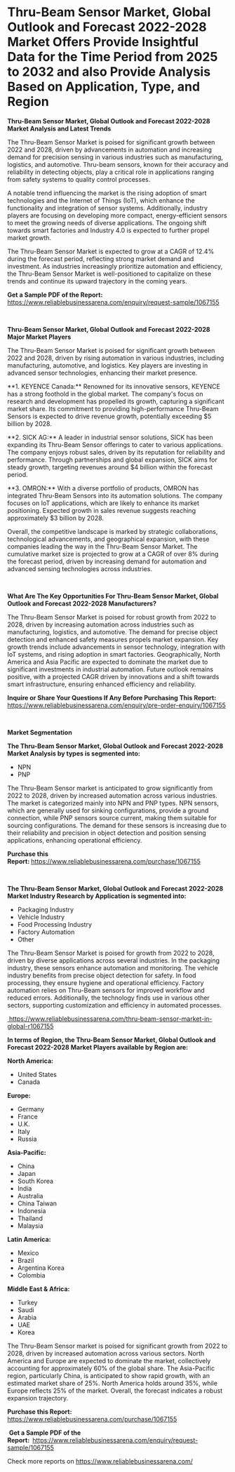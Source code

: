 <p><h1>Thru-Beam Sensor Market, Global Outlook and Forecast 2022-2028 Market Offers Provide Insightful Data for the Time Period from 2025 to 2032 and also Provide Analysis Based on Application, Type, and Region</h1></p><p><strong>Thru-Beam Sensor Market, Global Outlook and Forecast 2022-2028 Market Analysis and Latest Trends</strong></p>
<p><p>The Thru-Beam Sensor Market is poised for significant growth between 2022 and 2028, driven by advancements in automation and increasing demand for precision sensing in various industries such as manufacturing, logistics, and automotive. Thru-beam sensors, known for their accuracy and reliability in detecting objects, play a critical role in applications ranging from safety systems to quality control processes.</p><p>A notable trend influencing the market is the rising adoption of smart technologies and the Internet of Things (IoT), which enhance the functionality and integration of sensor systems. Additionally, industry players are focusing on developing more compact, energy-efficient sensors to meet the growing needs of diverse applications. The ongoing shift towards smart factories and Industry 4.0 is expected to further propel market growth.</p><p>The Thru-Beam Sensor Market is expected to grow at a CAGR of 12.4% during the forecast period, reflecting strong market demand and investment. As industries increasingly prioritize automation and efficiency, the Thru-Beam Sensor Market is well-positioned to capitalize on these trends and continue its upward trajectory in the coming years.</p></p>
<p><strong>Get a Sample PDF of the Report:&nbsp;</strong> <a href="https://www.reliablebusinessarena.com/enquiry/request-sample/1067155?utm_campaign=2868&utm_medium=2&utm_source=Github&utm_content=ia&utm_term=21032025&utm_id=thru-beam-sensor-market-global-outlook-and-forecast-2022-2028">https://www.reliablebusinessarena.com/enquiry/request-sample/1067155</a></p>
<p>&nbsp;</p>
<p><strong>Thru-Beam Sensor Market, Global Outlook and Forecast 2022-2028 Major Market Players</strong></p>
<p><p>The Thru-Beam Sensor Market is poised for significant growth between 2022 and 2028, driven by rising automation in various industries, including manufacturing, automotive, and logistics. Key players are investing in advanced sensor technologies, enhancing their market presence.</p><p>**1. KEYENCE Canada:** Renowned for its innovative sensors, KEYENCE has a strong foothold in the global market. The company's focus on research and development has propelled its growth, capturing a significant market share. Its commitment to providing high-performance Thru-Beam Sensors is expected to drive revenue growth, potentially exceeding $5 billion by 2028.</p><p>**2. SICK AG:** A leader in industrial sensor solutions, SICK has been expanding its Thru-Beam Sensor offerings to cater to various applications. The company enjoys robust sales, driven by its reputation for reliability and performance. Through partnerships and global expansion, SICK aims for steady growth, targeting revenues around $4 billion within the forecast period.</p><p>**3. OMRON:** With a diverse portfolio of products, OMRON has integrated Thru-Beam Sensors into its automation solutions. The company focuses on IoT applications, which are likely to enhance its market positioning. Expected growth in sales revenue suggests reaching approximately $3 billion by 2028.</p><p>Overall, the competitive landscape is marked by strategic collaborations, technological advancements, and geographical expansion, with these companies leading the way in the Thru-Beam Sensor Market. The cumulative market size is projected to grow at a CAGR of over 8% during the forecast period, driven by increasing demand for automation and advanced sensing technologies across industries.</p></p>
<p>&nbsp;</p>
<p><strong>What Are The Key Opportunities For Thru-Beam Sensor Market, Global Outlook and Forecast 2022-2028 Manufacturers?</strong></p>
<p><p>The Thru-Beam Sensor Market is poised for robust growth from 2022 to 2028, driven by increasing automation across industries such as manufacturing, logistics, and automotive. The demand for precise object detection and enhanced safety measures propels market expansion. Key growth trends include advancements in sensor technology, integration with IoT systems, and rising adoption in smart factories. Geographically, North America and Asia Pacific are expected to dominate the market due to significant investments in industrial automation. Future outlook remains positive, with a projected CAGR driven by innovations and a shift towards smart infrastructure, ensuring enhanced efficiency and reliability.</p></p>
<p><strong>Inquire or Share Your Questions If Any Before Purchasing This Report:</strong> <a href="https://www.reliablebusinessarena.com/enquiry/pre-order-enquiry/1067155?utm_campaign=2868&utm_medium=2&utm_source=Github&utm_content=ia&utm_term=21032025&utm_id=thru-beam-sensor-market-global-outlook-and-forecast-2022-2028">https://www.reliablebusinessarena.com/enquiry/pre-order-enquiry/1067155</a></p>
<p>&nbsp;</p>
<p><strong>Market Segmentation</strong></p>
<p><strong>The Thru-Beam Sensor Market, Global Outlook and Forecast 2022-2028 Market Analysis by types is segmented into:</strong></p>
<p><ul><li>NPN</li><li>PNP</li></ul></p>
<p><p>The Thru-Beam Sensor market is anticipated to grow significantly from 2022 to 2028, driven by increased automation across various industries. The market is categorized mainly into NPN and PNP types. NPN sensors, which are generally used for sinking configurations, provide a ground connection, while PNP sensors source current, making them suitable for sourcing configurations. The demand for these sensors is increasing due to their reliability and precision in object detection and position sensing applications, enhancing operational efficiency.</p></p>
<p><strong>Purchase this Report:&nbsp;</strong><a href="https://www.reliablebusinessarena.com/purchase/1067155?utm_campaign=2868&utm_medium=2&utm_source=Github&utm_content=ia&utm_term=21032025&utm_id=thru-beam-sensor-market-global-outlook-and-forecast-2022-2028">https://www.reliablebusinessarena.com/purchase/1067155</a></p>
<p>&nbsp;</p>
<p><strong>The Thru-Beam Sensor Market, Global Outlook and Forecast 2022-2028 Market Industry Research by Application is segmented into:</strong></p>
<p><ul><li>Packaging Industry</li><li>Vehicle Industry</li><li>Food Processing Industry</li><li>Factory Automation</li><li>Other</li></ul></p>
<p><p>The Thru-Beam Sensor Market is poised for growth from 2022 to 2028, driven by diverse applications across several industries. In the packaging industry, these sensors enhance automation and monitoring. The vehicle industry benefits from precise object detection for safety. In food processing, they ensure hygiene and operational efficiency. Factory automation relies on Thru-Beam sensors for improved workflow and reduced errors. Additionally, the technology finds use in various other sectors, supporting customization and efficiency in automated processes.</p></p>
<p><a href="https://www.reliablebusinessarena.com/thru-beam-sensor-market-in-global-r1067155?utm_campaign=2868&utm_medium=2&utm_source=Github&utm_content=ia&utm_term=21032025&utm_id=thru-beam-sensor-market-global-outlook-and-forecast-2022-2028">&nbsp;https://www.reliablebusinessarena.com/thru-beam-sensor-market-in-global-r1067155</a></p>
<p><strong>In terms of Region, the Thru-Beam Sensor Market, Global Outlook and Forecast 2022-2028 Market Players available by Region are:</strong></p>
<p>
    <p> <strong> North America: </strong>
        <ul>
            <li>United States</li>
            <li>Canada</li>
        </ul>
        </p> 
    <p> <strong> Europe: </strong>
        <ul>
            <li>Germany</li>
            <li>France</li>
            <li>U.K.</li>
            <li>Italy</li>
            <li>Russia</li>
        </ul>
        </p> 
    <p> <strong> Asia-Pacific: </strong>
        <ul>
            <li>China</li>
            <li>Japan</li>
            <li>South Korea</li>
            <li>India</li>
            <li>Australia</li>
            <li>China Taiwan</li>
            <li>Indonesia</li>
            <li>Thailand</li>
            <li>Malaysia</li>
        </ul>
        </p> 
    <p> <strong> Latin America: </strong>
        <ul>
            <li>Mexico</li>
            <li>Brazil</li>
            <li>Argentina Korea</li>
            <li>Colombia</li>
        </ul>
        </p> 
    <p> <strong> Middle East & Africa: </strong>
        <ul>
            <li>Turkey</li>
            <li>Saudi</li>
            <li>Arabia</li>
            <li>UAE</li>
            <li>Korea</li>
        </ul>
    </p>
    </p>
<p><p>The Thru-Beam Sensor market is poised for significant growth from 2022 to 2028, driven by increased automation across various sectors. North America and Europe are expected to dominate the market, collectively accounting for approximately 60% of the global share. The Asia-Pacific region, particularly China, is anticipated to show rapid growth, with an estimated market share of 25%. North America holds around 35%, while Europe reflects 25% of the market. Overall, the forecast indicates a robust expansion trajectory.</p></p>
<p><strong>Purchase this Report: </strong><a href="https://www.reliablebusinessarena.com/purchase/1067155?utm_campaign=2868&utm_medium=2&utm_source=Github&utm_content=ia&utm_term=21032025&utm_id=thru-beam-sensor-market-global-outlook-and-forecast-2022-2028">https://www.reliablebusinessarena.com/purchase/1067155</a></p>
<p>&nbsp;<strong>Get a Sample PDF of the Report:&nbsp;&nbsp;</strong><a href="https://www.reliablebusinessarena.com/enquiry/request-sample/1067155?utm_campaign=2868&utm_medium=2&utm_source=Github&utm_content=ia&utm_term=21032025&utm_id=thru-beam-sensor-market-global-outlook-and-forecast-2022-2028">https://www.reliablebusinessarena.com/enquiry/request-sample/1067155</a></p>
<p><strong></strong></p>
<p>Check more reports on <a href="https://www.reliablebusinessarena.com/?utm_campaign=2868&utm_medium=2&utm_source=Github&utm_content=ia&utm_term=21032025&utm_id=thru-beam-sensor-market-global-outlook-and-forecast-2022-2028">https://www.reliablebusinessarena.com/</a></p>